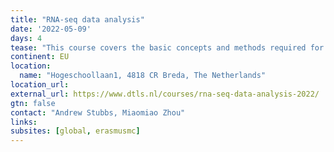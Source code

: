 ```yaml
---
title: "RNA-seq data analysis"
date: '2022-05-09'
days: 4
tease: "This course covers the basic concepts and methods required for RNA-seq analysis"
continent: EU
location:
  name: "Hogeschoollaan1, 4818 CR Breda, The Netherlands"
location_url: 
external_url: https://www.dtls.nl/courses/rna-seq-data-analysis-2022/
gtn: false
contact: "Andrew Stubbs, Miaomiao Zhou"
links:
subsites: [global, erasmusmc]
---
```

